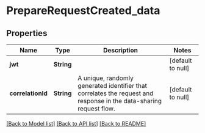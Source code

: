 # PrepareRequestCreated_data

## Properties

| Name              | Type       | Description                                                                                                        | Notes             |
| ----------------- | ---------- | ------------------------------------------------------------------------------------------------------------------ | ----------------- |
| **jwt**           | **String** |                                                                                                                    | [default to null] |
| **correlationId** | **String** | A unique, randomly generated identifier that correlates the request and response in the data-sharing request flow. | [default to null] |

[[Back to Model list]](../README.md#documentation-for-models) [[Back to API list]](../README.md#documentation-for-api-endpoints) [[Back to README]](../README.md)
